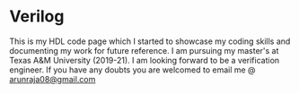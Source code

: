 # Verilog
This is my HDL code page which I started to showcase my coding skills and documenting my work for future reference. 
I am pursuing my master's at Texas A&M University (2019-21).
I am looking forward to be a verification engineer.
If you have any doubts you are welcomed to email me @ arunraja08@gmail.com
